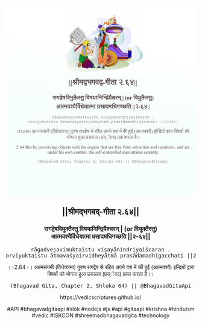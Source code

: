 <img src="../../asset/BG_2_64.png"/>
<center><h2>||श्रीमद्‍भगवद्‍-गीता २.६४||</h2>
<h3>रागद्वेषविमुक्तैस्तु विषयानिन्द्रियैश्चरन् | (or वियुक्तैस्तु)<br/>आत्मवश्यैर्विधेयात्मा प्रसादमधिगच्छति ||२-६४||</h3>
<pre>rāgadveṣavimuktaistu viṣayānindriyaiścaran .<br/>orviyuktaistu ātmavaśyairvidheyātmā prasādamadhigacchati ||2-64||</pre>
<p>।।2.64।। आत्मसंयमी (विधेयात्मा) पुरुष रागद्वेष से रहित अपने वश में की हुई (आत्मवश्यै) इन्द्रियों द्वारा विषयों को भोगता हुआ प्रसन्नता (प्रस्ेााद) प्राप्त करता है।।</p>
<pre>(Bhagavad Gita, Chapter 2, Shloka 64) || @BhagavadGitaApi</pre><p>https://vedicscriptures.github.io/</p><p>#API #bhagavadgitaapi #slok #nodejs #js #api #gitaapi #krishna #hinduism #vedic #ISKCON #shreemadbhagavadgita #technology</p></center>